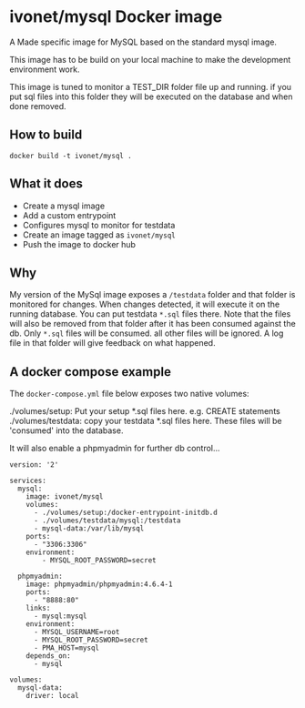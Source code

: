 # ivonet/mysql Docker image

A Made specific image for MySQL based on the standard mysql image.

This image has to be build on your local machine to make the 
development environment work.

This image is tuned to monitor a TEST_DIR folder file up and running.
if you put sql files into this folder they will be executed on the database
and when done removed.

## How to build

```shell
docker build -t ivonet/mysql .
```

## What it does

* Create a mysql image
* Add a custom entrypoint
* Configures mysql to monitor for testdata
* Create an image tagged as `ivonet/mysql`
* Push the image to docker hub


## Why

My version of the MySql image exposes a `/testdata` folder and that folder is monitored for changes.
When changes detected, it will execute it on the running database.
You can put testdata `*.sql` files there. Note that the files will also be removed from that folder after it has been consumed against the db. Only `*.sql` files will be consumed. all other files will be ignored. A log file in that folder will give feedback on what happened.

## A docker compose example

The `docker-compose.yml` file below exposes two native volumes:

./volumes/setup: Put your setup *.sql files here. e.g. CREATE statements 
./volumes/testdata: copy your testdata *.sql files here. These files will be 'consumed' into the database. 

It will also enable a phpmyadmin for further db control...

```text
version: '2'

services:
  mysql:
    image: ivonet/mysql
    volumes:
      - ./volumes/setup:/docker-entrypoint-initdb.d
      - ./volumes/testdata/mysql:/testdata
      - mysql-data:/var/lib/mysql
    ports:
      - "3306:3306"
    environment:
        - MYSQL_ROOT_PASSWORD=secret

  phpmyadmin:
    image: phpmyadmin/phpmyadmin:4.6.4-1
    ports:
      - "8888:80"
    links:
      - mysql:mysql
    environment:
      - MYSQL_USERNAME=root
      - MYSQL_ROOT_PASSWORD=secret
      - PMA_HOST=mysql
    depends_on:
      - mysql
      
volumes:
  mysql-data:
    driver: local

```
